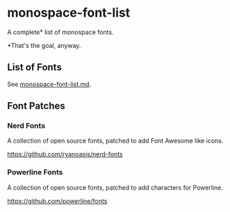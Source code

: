 # monospace-font-list

A complete* list of monospace fonts.

*That's the goal, anyway.

## List of Fonts

See [monospace-font-list.md](monospace-font-list.md).

## Font Patches

### Nerd Fonts

A collection of open source fonts, patched to add Font Awesome like
icons.

<https://github.com/ryanoasis/nerd-fonts>

### Powerline Fonts

A collection of open source fonts, patched to add characters for
Powerline.

<https://github.com/powerline/fonts>
